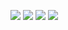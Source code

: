 
[![](static/google.png)](http://twitter.com/chopikadze)
[![](static/twitter.png)](http://twitter.com/chopikadze)
[![](static/linkedin.png)](http://twitter.com/chopikadze)
[![](static/stackoverflow.png)](http://twitter.com/chopikadze)
